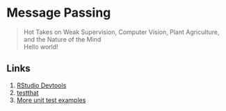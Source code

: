 # Message Passing
> Hot Takes on Weak Supervision, Computer Vision, Plant Agriculture, and the Nature of the Mind  
Hello world!

Links
-----

1. [RStudio Devtools][1]  
2. [testthat][2]  
3. [More unit test examples][3]  

[1]: https://stackoverflow.com/users/214446/mb21
[2]: https://github.com/hadley/testthat
[3]: http://r-pkgs.had.co.nz/tests.html
